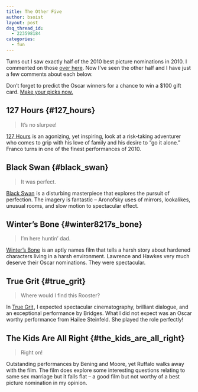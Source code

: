 ```yaml
---
title: The Other Five
author: bsoist
layout: post
dsq_thread_id:
  - 223598184
categories:
  - fun
---
```

Turns out I saw exactly half of the 2010 best picture nominations in 2010. I commented on those [over here][1]. Now I&#8217;ve seen the other half and I have just a few comments about each below.

Don&#8217;t forget to predict the Oscar winners for a chance to win a $100 gift card. [Make your picks now.][2]

## 127 Hours {#127_hours}

> It&#8217;s no slurpee!

[127 Hours][3]<img src="http://www.assoc-amazon.com/e/ir?t=weifyoasme-20&#038;l=as2&#038;o=1&#038;a=B0041KKYDI" width="1" height="1" border="0" alt="" style="border:none !important; margin:0px !important;" /> is an agonizing, yet inspiring, look at a risk-taking adventurer who comes to grip with his love of family and his desire to &#8220;go it alone.&#8221; Franco turns in one of the finest performances of 2010.

## Black Swan {#black_swan}

> It was perfect.

[Black Swan][4]<img src="http://www.assoc-amazon.com/e/ir?t=weifyoasme-20&#038;l=as2&#038;o=1&#038;a=B0041KKYEM" width="1" height="1" border="0" alt="" style="border:none !important; margin:0px !important;" /> is a disturbing masterpiece that explores the pursuit of perfection. The imagery is fantastic &#8211; Aronofsky uses of mirrors, lookalikes, unusual rooms, and slow motion to spectacular effect.

## Winter&#8217;s Bone {#winter8217s_bone}

> I&#8217;m here huntin&#8217; dad.

[Winter&#8217;s Bone][5]<img src="http://www.assoc-amazon.com/e/ir?t=weifyoasme-20&#038;l=as2&#038;o=1&#038;a=B003EYVXTG" width="1" height="1" border="0" alt="" style="border:none !important; margin:0px !important;" /> is an aptly names film that tells a harsh story about hardened characters living in a harsh environment. Lawrence and Hawkes very much deserve their Oscar nominations. They were spectacular.

## True Grit {#true_grit}

> Where would I find this Rooster?

In [True Grit][6]<img src="http://www.assoc-amazon.com/e/ir?t=weifyoasme-20&#038;l=as2&#038;o=1&#038;a=B003UESJME" width="1" height="1" border="0" alt="" style="border:none !important; margin:0px !important;" />, I expected spectacular cinematography, brilliant dialogue, and an exceptional performance by Bridges. What I did not expect was an Oscar worthy performance from Hailee Steinfeld. She played the role perfectly!

## The Kids Are All Right {#the_kids_are_all_right}

> Right on!

Outstanding performances by Bening and Moore, yet Ruffalo walks away with the film. The film does explore some interesting questions relating to same sex marriage but it falls flat &#8211; a good film but not worthy of a best picture nomination in my opinion.

 [1]: http://whsjr.soistmann.com/oped/2011/01/16/my-favorite-films-of-2010/
 [2]: http://theoscarsgame.com/
 [3]: http://www.amazon.com/gp/product/B0041KKYDI?ie=UTF8&#038;tag=weifyoasme-20&#038;linkCode=as2&#038;camp=1789&#038;creative=390957&#038;creativeASIN=B0041KKYDI
 [4]: http://www.amazon.com/gp/product/B0041KKYEM?ie=UTF8&#038;tag=weifyoasme-20&#038;linkCode=as2&#038;camp=1789&#038;creative=390957&#038;creativeASIN=B0041KKYEM
 [5]: http://www.amazon.com/gp/product/B003EYVXTG?ie=UTF8&#038;tag=weifyoasme-20&#038;linkCode=as2&#038;camp=1789&#038;creative=390957&#038;creativeASIN=B003EYVXTG
 [6]: http://www.amazon.com/gp/product/B003UESJME?ie=UTF8&#038;tag=weifyoasme-20&#038;linkCode=as2&#038;camp=1789&#038;creative=390957&#038;creativeASIN=B003UESJME
